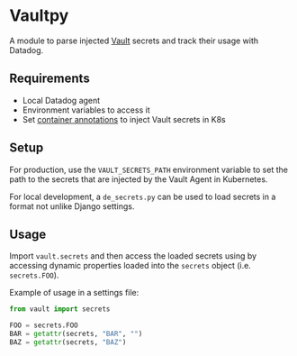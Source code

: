 # Vaultpy
A module to parse injected [Vault](https://www.vaultproject.io/) secrets and track their usage with Datadog.

## Requirements
- Local Datadog agent
- Environment variables to access it
- Set [container annotations](https://www.vaultproject.io/docs/platform/k8s/injector/annotations) to inject Vault secrets in K8s

## Setup
For production, use the `VAULT_SECRETS_PATH` environment variable to set the path to the secrets that are injected by the Vault Agent in Kubernetes.

For local development, a `de_secrets.py` can be used to load secrets in a format not unlike Django settings.

## Usage
Import `vault.secrets` and then access the loaded secrets using by accessing dynamic properties loaded into the `secrets` object (i.e. `secrets.FOO`).

Example of usage in a settings file:
```python
from vault import secrets

FOO = secrets.FOO
BAR = getattr(secrets, "BAR", "")
BAZ = getattr(secrets, "BAZ")
```
